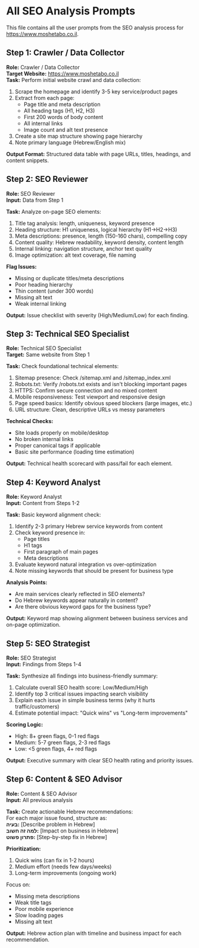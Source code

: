 # All SEO Analysis Prompts

This file contains all the user prompts from the SEO analysis process for https://www.moshetabo.co.il.

## Step 1: Crawler / Data Collector
**Role:** Crawler / Data Collector  
**Target Website:** https://www.moshetabo.co.il  
**Task:** Perform initial website crawl and data collection:  
1. Scrape the homepage and identify 3-5 key service/product pages  
2. Extract from each page:  
   - Page title and meta description  
   - All heading tags (H1, H2, H3)  
   - First 200 words of body content  
   - All internal links  
   - Image count and alt text presence  
3. Create a site map structure showing page hierarchy  
4. Note primary language (Hebrew/English mix)  

**Output Format:** Structured data table with page URLs, titles, headings, and content snippets.

## Step 2: SEO Reviewer
**Role:** SEO Reviewer  
**Input:** Data from Step 1  

**Task:** Analyze on-page SEO elements:  
1. Title tag analysis: length, uniqueness, keyword presence  
2. Heading structure: H1 uniqueness, logical hierarchy (H1→H2→H3)  
3. Meta descriptions: presence, length (150-160 chars), compelling copy  
4. Content quality: Hebrew readability, keyword density, content length  
5. Internal linking: navigation structure, anchor text quality  
6. Image optimization: alt text coverage, file naming  

**Flag Issues:**  
- Missing or duplicate titles/meta descriptions  
- Poor heading hierarchy  
- Thin content (under 300 words)  
- Missing alt text  
- Weak internal linking  

**Output:** Issue checklist with severity (High/Medium/Low) for each finding.

## Step 3: Technical SEO Specialist
**Role:** Technical SEO Specialist  
**Target:** Same website from Step 1  

**Task:** Check foundational technical elements:  
1. Sitemap presence: Check /sitemap.xml and /sitemap_index.xml  
2. Robots.txt: Verify /robots.txt exists and isn't blocking important pages  
3. HTTPS: Confirm secure connection and no mixed content  
4. Mobile responsiveness: Test viewport and responsive design  
5. Page speed basics: Identify obvious speed blockers (large images, etc.)  
6. URL structure: Clean, descriptive URLs vs messy parameters  

**Technical Checks:**  
- Site loads properly on mobile/desktop  
- No broken internal links  
- Proper canonical tags if applicable  
- Basic site performance (loading time estimation)  

**Output:** Technical health scorecard with pass/fail for each element.

## Step 4: Keyword Analyst
**Role:** Keyword Analyst  
**Input:** Content from Steps 1-2  

**Task:** Basic keyword alignment check:  
1. Identify 2-3 primary Hebrew service keywords from content  
2. Check keyword presence in:  
   - Page titles  
   - H1 tags  
   - First paragraph of main pages  
   - Meta descriptions  
3. Evaluate keyword natural integration vs over-optimization  
4. Note missing keywords that should be present for business type  

**Analysis Points:**  
- Are main services clearly reflected in SEO elements?  
- Do Hebrew keywords appear naturally in content?  
- Are there obvious keyword gaps for the business type?  

**Output:** Keyword map showing alignment between business services and on-page optimization.

## Step 5: SEO Strategist
**Role:** SEO Strategist  
**Input:** Findings from Steps 1-4  

**Task:** Synthesize all findings into business-friendly summary:  
1. Calculate overall SEO health score: Low/Medium/High  
2. Identify top 3 critical issues impacting search visibility  
3. Explain each issue in simple business terms (why it hurts traffic/customers)  
4. Estimate potential impact: "Quick wins" vs "Long-term improvements"  

**Scoring Logic:**  
- High: 8+ green flags, 0-1 red flags  
- Medium: 5-7 green flags, 2-3 red flags  
- Low: <5 green flags, 4+ red flags  

**Output:** Executive summary with clear SEO health rating and priority issues.

## Step 6: Content & SEO Advisor
**Role:** Content & SEO Advisor  
**Input:** All previous analysis  

**Task:** Create actionable Hebrew recommendations:  
For each major issue found, structure as:  
**בעיה:** [Describe problem in Hebrew]  
**למה זה חשוב:** [Impact on business in Hebrew]  
**פתרון פשוט:** [Step-by-step fix in Hebrew]  

**Prioritization:**  
1. Quick wins (can fix in 1-2 hours)  
2. Medium effort (needs few days/weeks)  
3. Long-term improvements (ongoing work)  

Focus on:  
- Missing meta descriptions  
- Weak title tags  
- Poor mobile experience  
- Slow loading pages  
- Missing alt text  

**Output:** Hebrew action plan with timeline and business impact for each recommendation.
